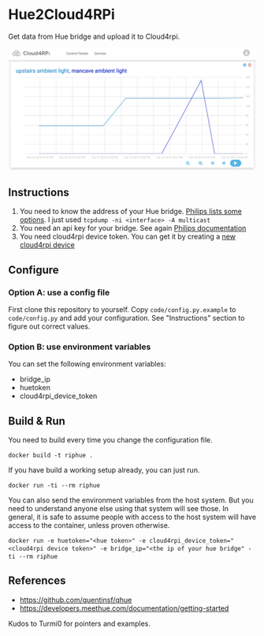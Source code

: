 
# Hue2Cloud4RPi

Get data from Hue bridge and upload it to Cloud4rpi.

![example](cloud4rpi.png)

## Instructions

1. You need to know the address of your Hue bridge. [Philips lists some options](https://developers.meethue.com/documentation/getting-started). I just used ```tcpdump -ni <interface> -A multicast```
1. You need an api key for your bridge. See again [Philips documentation](https://developers.meethue.com/documentation/getting-started)
1. You need cloud4rpi device token. You can get it by creating a [new cloud4rpi device](https://cloud4rpi.io/devices)

## Configure

### Option A: use a config file

First clone this repository to yourself.
Copy ```code/config.py.example``` to ```code/config.py``` and add your configuration.
See "Instructions" section to figure out correct values.

### Option B: use environment variables

You can set the following environment variables:

 * bridge_ip
 * huetoken
 * cloud4rpi_device_token


## Build & Run

You need to build every time you change the configuration file.

```shell
docker build -t riphue .
```

If you have build a working setup already, you can just run.

```shell
docker run -ti --rm riphue
```

You can also send the environment variables from the host system. But you need to understand
anyone else using that system will see those. In general, it is safe to assume people with access
to the host system will have access to the container, unless proven otherwise.

```shell
docker run -e huetoken="<hue token>" -e cloud4rpi_device_token="<cloud4rpi device token>" -e bridge_ip="<the ip of your hue bridge" -ti --rm riphue
```
## References

* <https://github.com/quentinsf/qhue>
* <https://developers.meethue.com/documentation/getting-started>

Kudos to Turmi0 for pointers and examples.